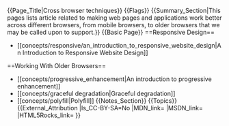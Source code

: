 {{Page_Title|Cross browser techniques}}
{{Flags}}
{{Summary_Section|This pages lists article related to making web pages and applications work better across different browsers, from mobile browsers, to older browsers that we may be called upon to support.}}
{{Basic Page}}
==Responsive Design==
* [[concepts/responsive/an_introduction_to_responsive_website_design|An Introduction to Responsive Website Design]]

==Working With Older Browsers==
* [[concepts/progressive_enhancement|An introduction to progressive enhancement]]
* [[concepts/graceful degradation|Graceful degradation]]
* [[concepts/polyfill|Polyfill]]
{{Notes_Section}}
{{Topics}}
{{External_Attribution
|Is_CC-BY-SA=No
|MDN_link=
|MSDN_link=
|HTML5Rocks_link=
}}
